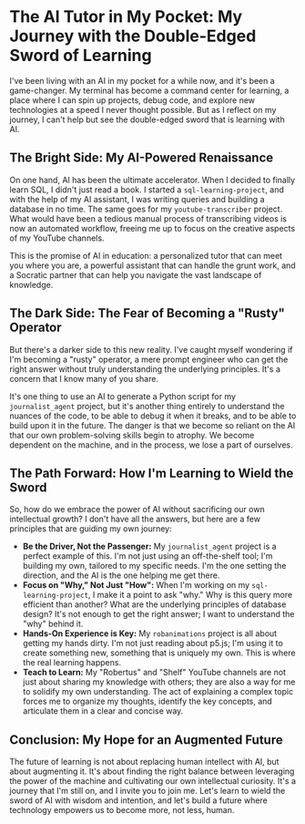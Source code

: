 
# The AI Tutor in My Pocket: My Journey with the Double-Edged Sword of Learning

I've been living with an AI in my pocket for a while now, and it's been a game-changer. My terminal has become a command center for learning, a place where I can spin up projects, debug code, and explore new technologies at a speed I never thought possible. But as I reflect on my journey, I can't help but see the double-edged sword that is learning with AI.

## The Bright Side: My AI-Powered Renaissance

On one hand, AI has been the ultimate accelerator. When I decided to finally learn SQL, I didn't just read a book. I started a `sql-learning-project`, and with the help of my AI assistant, I was writing queries and building a database in no time. The same goes for my `youtube-transcriber` project. What would have been a tedious manual process of transcribing videos is now an automated workflow, freeing me up to focus on the creative aspects of my YouTube channels.

This is the promise of AI in education: a personalized tutor that can meet you where you are, a powerful assistant that can handle the grunt work, and a Socratic partner that can help you navigate the vast landscape of knowledge.

## The Dark Side: The Fear of Becoming a "Rusty" Operator

But there's a darker side to this new reality. I've caught myself wondering if I'm becoming a "rusty" operator, a mere prompt engineer who can get the right answer without truly understanding the underlying principles. It's a concern that I know many of you share.

It's one thing to use an AI to generate a Python script for my `journalist_agent` project, but it's another thing entirely to understand the nuances of the code, to be able to debug it when it breaks, and to be able to build upon it in the future. The danger is that we become so reliant on the AI that our own problem-solving skills begin to atrophy. We become dependent on the machine, and in the process, we lose a part of ourselves.

## The Path Forward: How I'm Learning to Wield the Sword

So, how do we embrace the power of AI without sacrificing our own intellectual growth? I don't have all the answers, but here are a few principles that are guiding my own journey:

*   **Be the Driver, Not the Passenger:** My `journalist_agent` project is a perfect example of this. I'm not just using an off-the-shelf tool; I'm building my own, tailored to my specific needs. I'm the one setting the direction, and the AI is the one helping me get there.
*   **Focus on "Why," Not Just "How":** When I'm working on my `sql-learning-project`, I make it a point to ask "why." Why is this query more efficient than another? What are the underlying principles of database design? It's not enough to get the right answer; I want to understand the "why" behind it.
*   **Hands-On Experience is Key:** My `robanimations` project is all about getting my hands dirty. I'm not just reading about p5.js; I'm using it to create something new, something that is uniquely my own. This is where the real learning happens.
*   **Teach to Learn:** My "Robertus" and "Shelf" YouTube channels are not just about sharing my knowledge with others; they are also a way for me to solidify my own understanding. The act of explaining a complex topic forces me to organize my thoughts, identify the key concepts, and articulate them in a clear and concise way.

## Conclusion: My Hope for an Augmented Future

The future of learning is not about replacing human intellect with AI, but about augmenting it. It's about finding the right balance between leveraging the power of the machine and cultivating our own intellectual curiosity. It's a journey that I'm still on, and I invite you to join me. Let's learn to wield the sword of AI with wisdom and intention, and let's build a future where technology empowers us to become more, not less, human.
